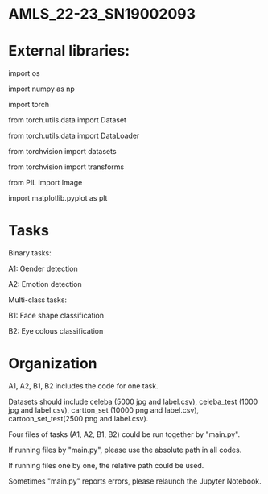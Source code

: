 # AMLS_22-23_SN19002093

# External libraries: 

import os

import numpy as np

import torch

from torch.utils.data import Dataset

from torch.utils.data import DataLoader

from torchvision import datasets

from torchvision import transforms

from PIL import Image

import matplotlib.pyplot as plt


# Tasks

Binary tasks: 

A1: Gender detection

A2: Emotion detection



Multi-class tasks: 

B1: Face shape classification

B2: Eye colous classification


# Organization

A1, A2, B1, B2 includes the code for one task. 

Datasets should include celeba (5000 jpg and label.csv), celeba_test (1000 jpg and label.csv), cartton_set (10000 png and label.csv), cartoon_set_test(2500 png and label.csv).

Four files of tasks (A1, A2, B1, B2) could be run together by "main.py". 

If running files by "main.py", please use the absolute path in all codes. 

If running files one by one, the relative path could be used. 

Sometimes "main.py" reports errors, please relaunch the Jupyter Notebook. 


